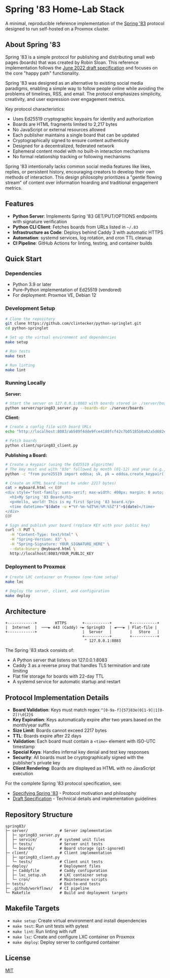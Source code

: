 # Spring '83 Home‑Lab Stack

A minimal, reproducible reference implementation of the [Spring '83](https://github.com/robinsloan/spring-83) protocol designed to run self-hosted on a Proxmox cluster.

## About Spring '83

Spring '83 is a simple protocol for publishing and distributing small web pages (boards) that was created by Robin Sloan. This reference implementation follows the [June 2022 draft specification](https://github.com/robinsloan/spring-83/blob/main/draft-20220629.md) and focuses on the core "happy path" functionality.

Spring '83 was designed as an alternative to existing social media paradigms, enabling a simple way to follow people online while avoiding the problems of timelines, RSS, and email. The protocol emphasizes simplicity, creativity, and user expression over engagement metrics.

Key protocol characteristics:
- Uses Ed25519 cryptographic keypairs for identity and authorization
- Boards are HTML fragments limited to 2,217 bytes
- No JavaScript or external resources allowed
- Each publisher maintains a single board that can be updated
- Cryptographically signed to ensure content authenticity
- Designed for a decentralized, federated network
- Ephemeral content model with no built-in interaction mechanisms
- No formal relationship tracking or following mechanisms

Spring '83 intentionally lacks common social media features like likes, replies, or persistent history, encouraging creators to develop their own methods of interaction. This design philosophy prioritizes a "gentle flowing stream" of content over information hoarding and traditional engagement metrics.

## Features

- **Python Server**: Implements Spring '83 GET/PUT/OPTIONS endpoints with signature verification
- **Python CLI Client**: Fetches boards from URLs listed in `~/.83`
- **Infrastructure as Code**: Deploys behind Caddy 3 with automatic HTTPS
- **Automation**: systemd services, log rotation, and cron TTL cleanup
- **CI Pipeline**: GitHub Actions for linting, testing, and container builds

## Quick Start

### Dependencies

- Python 3.9 or later
- Pure-Python implementation of Ed25519 (vendored)
- For deployment: Proxmox VE, Debian 12

### Development Setup

```bash
# Clone the repository
git clone https://github.com/clintecker/python-springlet.git
cd python-springlet

# Set up the virtual environment and dependencies
make setup

# Run tests
make test

# Run linting
make lint
```

### Running Locally

**Server:**
```bash
# Start the server on 127.0.0.1:8083 with boards stored in ./server/boards
python server/spring83_server.py --boards-dir ./server/boards
```

**Client:**
```bash
# Create a config file with board URLs
echo "http://localhost:8083/ab589f4dde9fce4180fcf42c7b05185b0a02a5d682e353fa39177995083e0583" > ~/.83

# Fetch boards
python client/spring83_client.py
```

**Publishing a Board:**
```bash
# Create a keypair (using the Ed25519 algorithm)
# The key must end with "83e" followed by month (01-12) and year (e.g., 2212)
python -c "from pure25519 import eddsa; sk, pk = eddsa.create_keypair(); print(f'Private key: {sk.to_ascii(encoding=\"hex\")}\nPublic key: {pk.to_ascii(encoding=\"hex\")}')"

# Create an HTML board (must be under 2217 bytes)
cat > myboard.html << EOF
<div style="font-family: sans-serif; max-width: 400px; margin: 0 auto; padding: 20px;">
  <h1>My Spring '83 Board</h1>
  <p>Hello, world! This is my first Spring '83 board.</p>
  <time datetime="$(date -u +"%Y-%m-%dT%H:%M:%SZ")">$(date)</time>
</div>
EOF

# Sign and publish your board (replace KEY with your public key)
curl -X PUT \
  -H "Content-Type: text/html" \
  -H "Spring-Version: 83" \
  -H "Spring-Signature: YOUR_SIGNATURE_HERE" \
  --data-binary @myboard.html \
  http://localhost:8083/YOUR_PUBLIC_KEY
```

### Deployment to Proxmox

```bash
# Create LXC container on Proxmox (one-time setup)
make lxc

# Deploy the server, client, and configuration
make deploy
```

## Architecture

```
+------------+        HTTPS       +-----------+        +-----------+
|  Internet  |  ───► 443 (Caddy) ─► Spring83  | ◄───► | Flat-file |
+------------+                    |  Server   |        |   Store   |
                                  +-----------+        +-----------+
                                   ^ 127.0.0.1:8083
```

The Spring '83 stack consists of:
- A Python server that listens on 127.0.0.1:8083
- Caddy 3 as a reverse proxy that handles TLS termination and rate limiting
- Flat file storage for boards with 22-day TTL
- A systemd service for automatic startup and restart

## Protocol Implementation Details

- **Board Validation**: Keys must match regex `^[0-9a-f]{57}83e(0[1-9]|1[0-2])\d{2}$`
- **Key Expiration**: Keys automatically expire after two years based on the month/year suffix
- **Size Limit**: Boards cannot exceed 2217 bytes
- **TTL**: Boards expire after 22 days
- **Validation**: Each board must contain a `<time>` element with ISO-UTC timestamp
- **Special Keys**: Handles infernal key denial and test key responses
- **Security**: All boards must be cryptographically signed with the publisher's private key
- **Client Rendering**: Boards are displayed as HTML with no JavaScript execution

For the complete Spring '83 protocol specification, see:
- [Specifying Spring '83](https://www.robinsloan.com/lab/specifying-spring-83/) - Protocol motivation and philosophy
- [Draft Specification](https://github.com/robinsloan/spring-83/blob/main/draft-20220629.md) - Technical details and implementation guidelines

## Repository Structure

```
spring83/
├─ server/              # Server implementation
│  ├─ spring83_server.py
│  ├─ service/          # systemd unit files
│  ├─ tests/            # Server unit tests  
│  └─ boards/           # Board storage (git-ignored)
├─ client/              # Client implementation
│  ├─ spring83_client.py
│  └─ tests/            # Client unit tests
├─ deploy/              # Deployment files
│  ├─ Caddyfile         # Caddy configuration
│  ├─ lxc_setup.sh      # LXC container setup
│  └─ cron/             # Maintenance scripts
├─ tests/               # End-to-end tests
├─ .github/workflows/   # CI pipeline
└─ Makefile             # Build and deployment targets
```

## Makefile Targets

- `make setup`: Create virtual environment and install dependencies
- `make test`: Run unit tests with pytest
- `make lint`: Run linting with ruff
- `make lxc`: Create and configure LXC container on Proxmox
- `make deploy`: Deploy server to configured container

## License

[MIT](LICENSE)